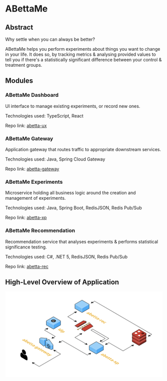 # ABettaMe

## Abstract

Why settle when you can always be better? 

ABettaMe helps you perform experiments about things you want to change in your life. It does so, by tracking metrics & analysing provided values to tell you if there's a statistically significant difference between your control & treatment groups.

## Modules

### ABettaMe Dashboard

UI interface to manage existing experiments, or record new ones.

Technologies used: TypeScript, React

Repo link: [abetta-ux](https://github.com/ABettaMe/abetta-ux)

### ABettaMe Gateway

Application gateway that routes traffic to appropriate downstream services.

Technologies used: Java, Spring Cloud Gateway

Repo link: [abetta-gateway](https://github.com/ABettaMe/abetta-gateway)

### ABettaMe Experiments

Microservice holding all business logic around the creation and management of experiments.

Technologies used: Java, Spring Boot, RedisJSON, Redis Pub/Sub

Repo link: [abetta-xp](https://github.com/ABettaMe/abetta-xp)

### ABettaMe Recommendation

Recommendation service that analyses experiments & performs statistical significance testing.

Technologies used: C#, .NET 5, RedisJSON, Redis Pub/Sub

Repo link: [abetta-rec](https://github.com/ABettaMe/abetta-rec)

## High-Level Overview of Application

![ABettaMe App](abettame.png)